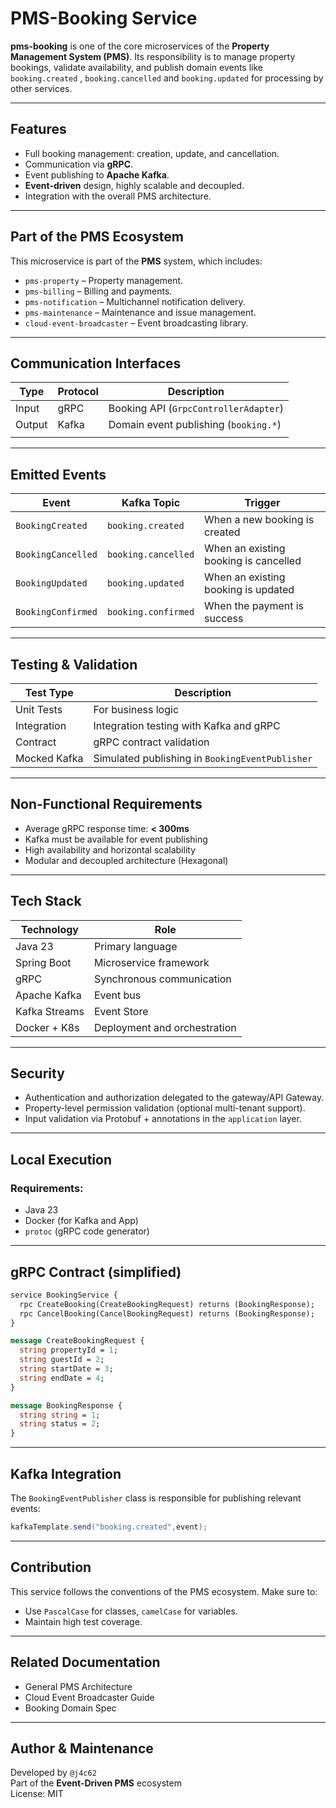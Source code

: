 # PMS-Booking Service

**pms-booking** is one of the core microservices of the **Property Management System (PMS)**. Its responsibility is to
manage property bookings, validate availability, and publish domain events like `booking.created` , `booking.cancelled`
and  `booking.updated` for processing by other services.

---

## Features

- Full booking management: creation, update, and cancellation.
- Communication via **gRPC**.
- Event publishing to **Apache Kafka**.
- **Event-driven** design, highly scalable and decoupled.
- Integration with the overall PMS architecture.

---

## Part of the PMS Ecosystem

This microservice is part of the **PMS** system, which includes:

- `pms-property` – Property management.
- `pms-billing` – Billing and payments.
- `pms-notification` – Multichannel notification delivery.
- `pms-maintenance` – Maintenance and issue management.
- `cloud-event-broadcaster` – Event broadcasting library.

---

## Communication Interfaces

| Type   | Protocol | Description                           |
|--------|----------|---------------------------------------|
| Input  | gRPC     | Booking API (`GrpcControllerAdapter`) |
| Output | Kafka    | Domain event publishing (`booking.*`) |
|        |          |                                       |

---

## Emitted Events

| Event              | Kafka Topic         | Trigger                               |
|--------------------|---------------------|---------------------------------------|
| `BookingCreated`   | `booking.created`   | When a new booking is created         |
| `BookingCancelled` | `booking.cancelled` | When an existing booking is cancelled |
| `BookingUpdated`   | `booking.updated`   | When an existing booking is updated   |
| `BookingConfirmed` | `booking.confirmed` | When the payment is success           |

---

## Testing & Validation

| Test Type    | Description                                     |
|--------------|-------------------------------------------------|
| Unit Tests   | For business logic                              |
| Integration  | Integration testing with Kafka and gRPC         |
| Contract     | gRPC contract validation                        |
| Mocked Kafka | Simulated publishing in `BookingEventPublisher` |

---

## Non-Functional Requirements

- Average gRPC response time: **< 300ms**
- Kafka must be available for event publishing
- High availability and horizontal scalability
- Modular and decoupled architecture (Hexagonal)

---

## Tech Stack

| Technology    | Role                         |
|---------------|------------------------------|
| Java 23       | Primary language             |
| Spring Boot   | Microservice framework       |
| gRPC          | Synchronous communication    |
| Apache Kafka  | Event bus                    |
| Kafka Streams | Event Store                  |
| Docker + K8s  | Deployment and orchestration |

---

## Security

- Authentication and authorization delegated to the gateway/API Gateway.
- Property-level permission validation (optional multi-tenant support).
- Input validation via Protobuf + annotations in the `application` layer.

---

## Local Execution

### Requirements:

- Java 23
- Docker (for Kafka and App)
- `protoc` (gRPC code generator)

---

## gRPC Contract (simplified)

```proto
service BookingService {
  rpc CreateBooking(CreateBookingRequest) returns (BookingResponse);
  rpc CancelBooking(CancelBookingRequest) returns (BookingResponse);
}

message CreateBookingRequest {
  string propertyId = 1;
  string guestId = 2;
  string startDate = 3;
  string endDate = 4;
}

message BookingResponse {
  string string = 1;
  string status = 2;
}
```

---

## Kafka Integration

The `BookingEventPublisher` class is responsible for publishing relevant events:

```java
kafkaTemplate.send("booking.created",event);
```

---

## Contribution

This service follows the conventions of the PMS ecosystem. Make sure to:

- Use `PascalCase` for classes, `camelCase` for variables.
- Maintain high test coverage.

---

## Related Documentation

- General PMS Architecture
- Cloud Event Broadcaster Guide
- Booking Domain Spec

---

## Author & Maintenance

Developed by `@j4c62`  
Part of the **Event-Driven PMS** ecosystem  
License: MIT
